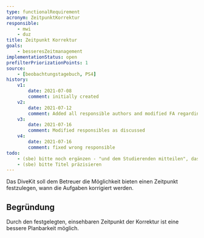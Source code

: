 ```yaml
---
type: functionalRequirement
acronym: ZeitpunktKorrektur
responsible:
    - mwi
    - duz
title: Zeitpunkt Korrektur
goals:
    - besseresZeitmanagement
implementationStatus: open
prefilterPriorizationPoints: 1
source:
    - [beobachtungstagebuch, PS4]
history:
    v1:
        date: 2021-07-08
        comment: initially created
    v2:
        date: 2021-07-12
        comment: Added all responsible authors and modified FA regarding todo, added reason
    v3:
        date: 2021-07-16
        comment: Modified responsibles as discussed
    v4:
        date: 2021-07-16
        comment: fixed wrong responsible
todo:
    - (sbe) bitte noch ergänzen - "und dem Studierenden mitteilen", das wird erst aus der Begründung ersichtlich
    - (sbe) bitte Titel präzisieren
---
```


Das DiveKit soll dem Betreuer die Möglichkeit bieten einen Zeitpunkt festzulegen, wann die Aufgaben korrigiert werden.

## Begründung
Durch den festgelegten, einsehbaren Zeitpunkt der Korrektur ist eine bessere Planbarkeit möglich.
